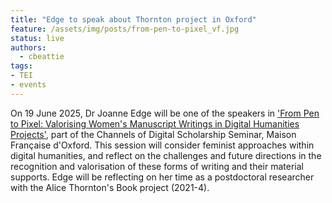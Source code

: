 ```yaml
---
title: "Edge to speak about Thornton project in Oxford"
feature: /assets/img/posts/from-pen-to-pixel_vf.jpg
status: live
authors:
  - cbeattie
tags: 
- TEI
- events
---
```

On 19 June 2025, Dr Joanne Edge will be one of the speakers in ['From Pen to Pixel: Valorising Women's Manuscript Writings in Digital Humanities Projects'](https://www.mfo.ac.uk/event/pen-pixel-valorising-womens-manuscript-writings-digital-humanities-projects), part of the Channels of Digital Scholarship Seminar, Maison Française d'Oxford. This session will consider feminist approaches within digital humanities, and reflect on the challenges and future directions in the recognition and valorisation of these forms of writing and their material supports. Edge will be reflecting on her time as a postdoctoral researcher with the Alice Thornton's Book project (2021-4).



